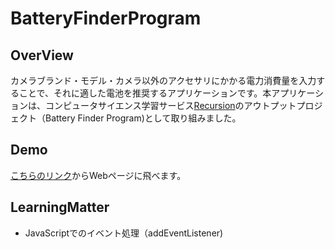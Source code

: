 # BatteryFinderProgram

## OverView
カメラブランド・モデル・カメラ以外のアクセサリにかかる電力消費量を入力することで、それに適した電池を推奨するアプリケーションです。本アプリケーションは、コンピュータサイエンス学習サービス[Recursion](https://recursionist.io/)のアウトプットプロジェクト（Battery Finder Program)として取り組みました。

## Demo
[こちらのリンク](https://suuu0122.github.io/BatteryFinderProgram/)からWebページに飛べます。

## LearningMatter
* JavaScriptでのイベント処理（addEventListener)
